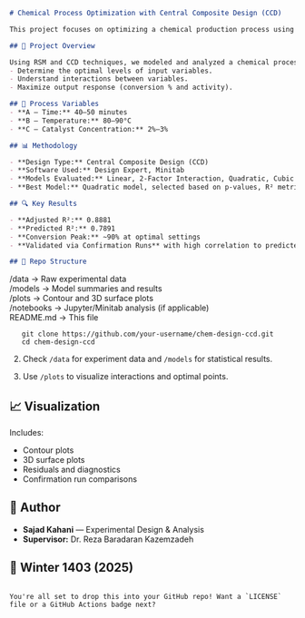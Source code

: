 ```markdown
# Chemical Process Optimization with Central Composite Design (CCD)

This project focuses on optimizing a chemical production process using Response Surface Methodology (RSM) and Central Composite Design (CCD). The objective is to maximize the conversion rate and efficiency of a chemical reaction by studying the influence of three key factors: reaction time, temperature, and catalyst concentration.

## 📌 Project Overview

Using RSM and CCD techniques, we modeled and analyzed a chemical process to:
- Determine the optimal levels of input variables.
- Understand interactions between variables.
- Maximize output response (conversion % and activity).

## 🧪 Process Variables
- **A — Time:** 40–50 minutes  
- **B — Temperature:** 80–90°C  
- **C — Catalyst Concentration:** 2%–3%  

## 📊 Methodology

- **Design Type:** Central Composite Design (CCD)
- **Software Used:** Design Expert, Minitab
- **Models Evaluated:** Linear, 2-Factor Interaction, Quadratic, Cubic
- **Best Model:** Quadratic model, selected based on p-values, R² metrics, and fit statistics.

## 🔍 Key Results

- **Adjusted R²:** 0.8881  
- **Predicted R²:** 0.7891  
- **Conversion Peak:** ~90% at optimal settings  
- **Validated via Confirmation Runs** with high correlation to predicted outcomes  

## 📁 Repo Structure

```
/data          -> Raw experimental data  
/models        -> Model summaries and results  
/plots         -> Contour and 3D surface plots  
/notebooks     -> Jupyter/Minitab analysis (if applicable)  
README.md      -> This file  
```
   git clone https://github.com/your-username/chem-design-ccd.git
   cd chem-design-ccd
   ```

2. Check `/data` for experiment data and `/models` for statistical results.

3. Use `/plots` to visualize interactions and optimal points.

## 📈 Visualization

Includes:
- Contour plots  
- 3D surface plots  
- Residuals and diagnostics  
- Confirmation run comparisons  

## 🧠 Author

- **Sajad Kahani** — Experimental Design & Analysis  
- **Supervisor:** Dr. Reza Baradaran Kazemzadeh  

## 📅 Winter 1403 (2025)
```

You're all set to drop this into your GitHub repo! Want a `LICENSE` file or a GitHub Actions badge next?
